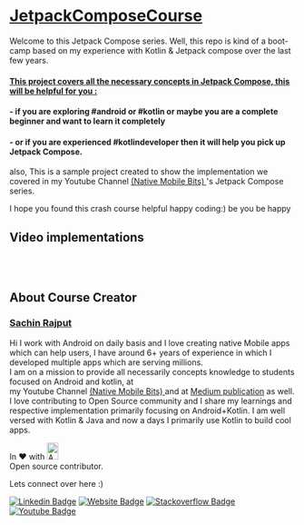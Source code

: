 # <a href="https://www.youtube.com/watch?v=vYj2ekg4FrQ&list=PLLwcRoh3a6u4MDDWg1I9CCGcon1BaRWln">JetpackComposeCourse</a> 

 


 Welcome to this Jetpack Compose series. Well, this repo is kind of a boot-camp based on my experience with Kotlin & Jetpack compose over the last few years.

 #### <a href="https://youtu.be/4cryd3Cacro"> This project covers all the necessary concepts in Jetpack Compose, this will be helpful for you : </a> 

#### - if you are exploring #android or #kotlin or maybe you are a complete beginner and want to learn it completely 

#### - or if you are experienced #kotlindeveloper then it will help you pick up Jetpack Compose.

also, This is a sample project created to show the implementation we covered in my 
Youtube Channel <a href="https://www.youtube.com/channel/UCTjQSpx2waqXTC37AgM8qyA"> (Native Mobile Bits) </a>  's Jetpack Compose series.


I hope you found this crash course helpful happy coding:)  be you be happy


## Video implementations 






</br>

</br>

## About Course Creator
### <a href="https://www.youtube.com/channel/UCTjQSpx2waqXTC37AgM8qyA/videos"> Sachin Rajput</a>

Hi I work with Android on daily basis and I love creating native Mobile apps which can help users, I have around 6+ years of experience in which I developed multiple apps which are serving millions.<br/>
I am on a mission to provide all necessarily concepts knowledge to students focused on Android and kotlin, at </br> my 
Youtube Channel <a href="https://www.youtube.com/channel/UCTjQSpx2waqXTC37AgM8qyA"> (Native Mobile Bits) </a> and at <a href="https://droid-lover.medium.com//">Medium publication</a> as well. </br>
I love contributing to Open Source community and I share my learnings and respective implementation primarily focusing on Android+Kotlin.
I am well versed with Kotlin & Java and now a days I primarily use Kotlin to build cool apps.

  In :heart: with <img src="https://github.com/myJarvis/EasyAnalytics/blob/master/images/android.png" alt="Android" width=20  height=30> </br> Open source contributor.
  
Lets connect over here :) 
  
[![Linkedin Badge](https://img.shields.io/badge/-LinkedIn-0e76a8?style=flat-square&logo=Linkedin&logoColor=white)](https://www.linkedin.com/in/sachin-rajput-998b48105/)
[![Website Badge](https://img.shields.io/badge/Medium-3b5998?style=flat-square&logo=google-chrome&logoColor=white)](https://droid-lover.medium.com/)
[![Stackoverflow Badge](https://img.shields.io/badge/-Stackoverflow-FFA500?style=flat-square&logo=Stackoverflow&logoColor=orange)](https://stackoverflow.com/users/7193506/sachin)
[![Youtube Badge](https://img.shields.io/badge/YouTube-FF0000?style=for-the-badge&logo=youtube&logoColor=white)](https://www.youtube.com/channel/UCTjQSpx2waqXTC37AgM8qyA)



